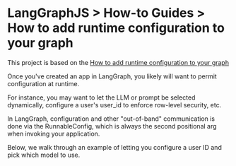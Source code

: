 # LangGraphJS > How-to Guides > How to add runtime configuration to your graph

This project is based on the [How to add runtime configuration to your graph](https://langchain-ai.github.io/langgraphjs/how-tos/configuration/)

Once you've created an app in LangGraph, you likely will want to permit configuration at runtime.

For instance, you may want to let the LLM or prompt be selected dynamically, configure a user's user_id to enforce row-level security, etc.

In LangGraph, configuration and other "out-of-band" communication is done via the RunnableConfig, which is always the second positional arg when invoking your application.

Below, we walk through an example of letting you configure a user ID and pick which model to use.
